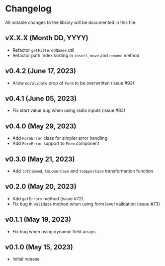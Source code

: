 # Changelog

All notable changes to the library will be documented in this file.

## vX.X.X (Month DD, YYYY)

- Refactor `getFilteredNames` util
- Refactor path index sorting in `insert`, `move` and `remove` method

## v0.4.2 (June 17, 2023)

- Allow `noValidate` prop of `Form` to be overwritten (issue #92)

## v0.4.1 (June 05, 2023)

- Fix start value bug when using radio inputs (issue #83)

## v0.4.0 (May 29, 2023)

- Add `FormError` class for simpler error handling
- Add `FormError` support to `Form` component

## v0.3.0 (May 21, 2023)

- Add `toTrimmed`, `toLowerCase` and `toUpperCase` transformation function

## v0.2.0 (May 20, 2023)

- Add `getErrors` method (issue #72)
- Fix bug in `validate` method when using form level validation (issue #73)

## v0.1.1 (May 19, 2023)

- Fix bug when using dynamic field arrays

## v0.1.0 (May 15, 2023)

- Initial release
